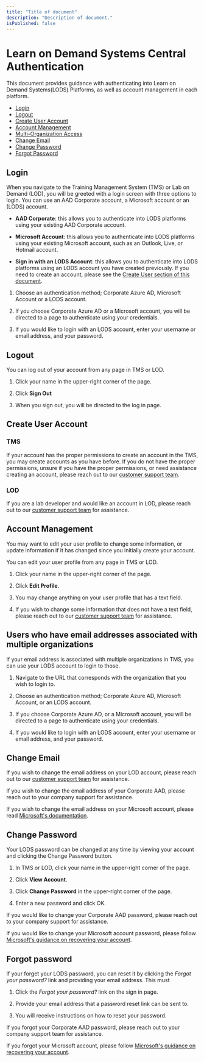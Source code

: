 ```yaml
---
title: "Title of document"
description: "Description of document."
isPublished: false
---
```


# Learn on Demand Systems Central Authentication 

This document provides guidance with authenticating into Learn on Demand Systems(LODS) Platforms, as well as account management in each platform. 

- [Login](#login)
- [Logout](#logout)
- [Create User Account](#create-user-account)
- [Account Management](#account-management)
- [Multi-Organization Access](#users-who-have-email-addresses-associated-with-multiple-organizations)
- [Change Email](#change-email)
- [Change Password](#change-password)
- [Forgot Password](#forgot-password)

## Login

When you navigate to the Training Management System (TMS) or Lab on Demand (LOD), you will be greeted with a login screen with three options to login. You can use an AAD Corporate account, a Microsoft account or an (LODS) account. 

- **AAD Corporate**: this allows you to authenticate into LODS platforms using your existing AAD Corporate account. 

- **Microsoft Account**: this allows you to authenticate into LODS platforms using your existing Microsoft account, such as an Outlook, Live, or Hotmail account. 

- **Sign in with an LODS Account**: this allows you to authenticate into LODS platforms using an LODS account you have created previously. If you need to create an account, please see the [Create User section of this document](#create-user-account).

1. Choose an authentication method; Corporate Azure AD, Microsoft Account or a LODS account.

1. If you choose Corporate Azure AD or a Microsoft account, you will be directed to a page to authenticate using your credentials. 

1. If you would like to login with an LODS account, enter your username or email address, and your password.  

## Logout

You can log out of your account from any page in TMS or LOD. 

1. Click your name in the upper-right corner of the page. 

1. Click **Sign Out**

1. When you sign out, you will be directed to the log in page. 

## Create User Account

### TMS

If your account has the proper permissions to create an account in the TMS, you may create accounts as you have before. If you do not have the proper permissions, unsure if you have the proper permissions, or need assistance creating an account, please reach out to our [customer support team](http://www.learnondemandsystems.com/customer-support/).

### LOD 

If you are a lab developer and would like an account in LOD, please reach out to our [customer support team](http://www.learnondemandsystems.com/customer-support/) for assistance. 

## Account Management

You may want to edit your user profile to change some information, or update information if it has changed since you initially create your account. 

You can edit your user profile from any page in TMS or LOD.

1. Click your name in the upper-right corner of the page. 

1. Click **Edit Profile**. 

1. You may change anything on your user profile that has a text field. 

1. If you wish to change some information that does not have a text field, please reach out to our [customer support team](http://www.learnondemandsystems.com/customer-support/) for assistance. 

## Users who have email addresses associated with multiple organizations

If your email address is associated with multiple organizations in TMS, you can use your LODS account to login to those. 

1. Navigate to the URL that corresponds with the organization that you wish to login to. 

1. Choose an authentication method; Corporate Azure AD, Microsoft Account, or an LODS account. 

1. If you choose Corporate Azure AD, or a Microsoft account, you will be directed to a page to authenticate using your credentials. 

1. If you would like to login with an LODS account, enter your username or email address, and your password. 

## Change Email

If you wish to change the email address on your LOD account, please reach out to our [customer support team](http://www.learnondemandsystems.com/customer-support/) for assistance. 

If you wish to change the email address of your Corporate AAD, please reach out to your company support for assistance. 

If you wish to change the email address on your Microsoft account, please read [Microsoft's documentation](https://support.microsoft.com/en-us/account-billing/change-the-email-address-or-phone-number-for-your-microsoft-account-761a662d-8032-88f4-03f3-c9ba8ba0e00b).

## Change Password

Your LODS password can be changed at any time by viewing your account and clicking the Change Password button. 

1. In TMS or LOD, click your name in the upper-right corner of the page. 

1. Click **View Account**. 

1. Click **Change Password** in the upper-right corner of the page. 

1. Enter a new password and click OK. 

If you would like to change your Corporate AAD password, please reach out to your company support for assistance. 

If you would like to change your Microsoft account password, please follow [Microsoft's guidance on recovering your account](https://account.live.com/ResetPassword.aspx).

## Forgot password

If your forget your LODS password, you can reset it by clicking the _Forgot your password?_ link and providing your email address. This must

1. Click the _Forgot your password?_ link on the sign in page. 

1. Provide your email address that a password reset link can be sent to. 

1. You will receive instructions on how to reset your password. 

If you forgot your Corporate AAD password, please reach out to your company support team for assistance. 

If you forgot your Microsoft account, please follow [Microsoft's guidance on recovering your account](https://account.live.com/ResetPassword.aspx). 